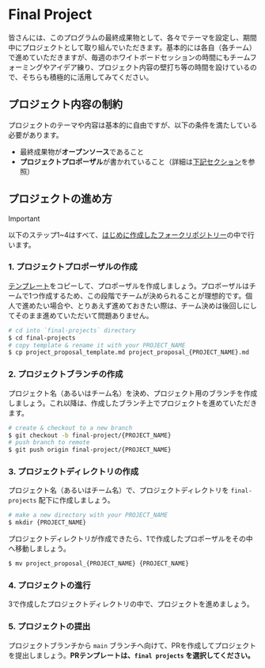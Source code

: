 # Final Project

皆さんには、このプログラムの最終成果物として、各々でテーマを設定し、期間中にプロジェクトとして取り組んでいただきます。基本的には各自（各チーム）で進めていただきますが、毎週のホワイトボードセッションの時間にもチームフォーミングやアイデア練り、プロジェクト内容の壁打ち等の時間を設けているので、そちらも積極的に活用してみてください。

## プロジェクト内容の制約

プロジェクトのテーマや内容は基本的に自由ですが、以下の条件を満たしている必要があります。

- 最終成果物が**オープンソース**であること
- **プロジェクトプロポーザル**が書かれていること（詳細は[下記セクション](#プロジェクトの進め方)を参照）

## プロジェクトの進め方

> [!IMPORTANT]
> 以下のステップ1~4はすべて、[はじめに作成したフォークリポジトリー](../README.md/#4-課題プロジェクトの提出方法)の中で行います。

### 1. プロジェクトプロポーザルの作成

[テンプレート](./project_proposal_template.md)をコピーして、プロポーザルを作成しましょう。プロポーザルはチームで1つ作成するため、この段階でチームが決められることが理想的です。個人で進めたい場合や、とりあえず進めておきたい際は、チーム決めは後回しにしてそのまま進めていただいて問題ありません。

```sh
# cd into `final-projects` directory
$ cd final-projects
# copy template & rename it with your PROJECT_NAME
$ cp project_proposal_template.md project_proposal_{PROJECT_NAME}.md
```

### 2. プロジェクトブランチの作成

プロジェクト名（あるいはチーム名）を決め、プロジェクト用のブランチを作成しましょう。これ以降は、作成したブランチ上でプロジェクトを進めていただきます。

```sh
# create & checkout to a new branch
$ git checkout -b final-project/{PROJECT_NAME}
# push branch to remote
$ git push origin final-project/{PROJECT_NAME}
```

### 3. プロジェクトディレクトリの作成

プロジェクト名（あるいはチーム名）で、プロジェクトディレクトリを `final-projects` 配下に作成しましょう。

```sh
# make a new directory with your PROJECT_NAME
$ mkdir {PROJECT_NAME}
```

プロジェクトディレクトリが作成できたら、1で作成したプロポーザルをその中へ移動しましょう。

```sh
$ mv project_proposal_{PROJECT_NAME} {PROJECT_NAME}
```

### 4. プロジェクトの進行

3で作成したプロジェクトディレクトリの中で、プロジェクトを進めましょう。

### 5. プロジェクトの提出

プロジェクトブランチから `main` ブランチへ向けて、PRを作成してプロジェクトを提出しましょう。**PRテンプレートは、`final projects` を選択してください。**
